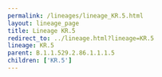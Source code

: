 ```yaml
---
permalink: /lineages/lineage_KR.5.html
layout: lineage_page
title: Lineage KR.5
redirect_to: ../lineage.html?lineage=KR.5
lineage: KR.5
parent: B.1.1.529.2.86.1.1.1.5
children: ['KR.5']
---
```

